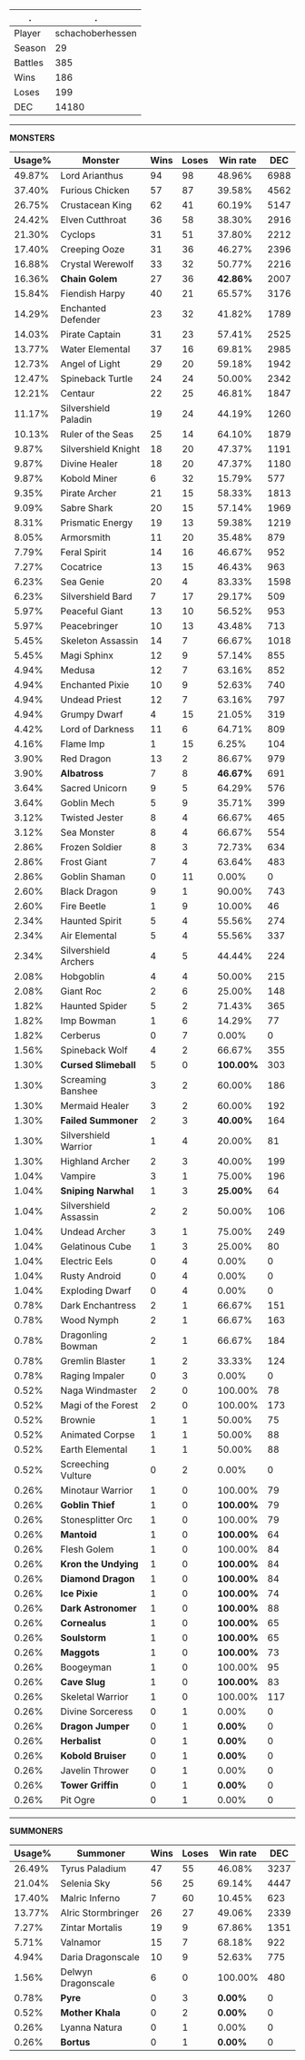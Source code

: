 .|.
|-|-
Player|schachoberhessen
Season|29
Battles|385
Wins|186
Loses|199
DEC|14180

---
**MONSTERS**

Usage%|Monster|Wins|Loses|Win rate|DEC|
-|-|-|-|-|-|
49.87%|Lord Arianthus|94|98|48.96%|6988|
37.40%|Furious Chicken|57|87|39.58%|4562|
26.75%|Crustacean King|62|41|60.19%|5147|
24.42%|Elven Cutthroat|36|58|38.30%|2916|
21.30%|Cyclops|31|51|37.80%|2212|
17.40%|Creeping Ooze|31|36|46.27%|2396|
16.88%|Crystal Werewolf|33|32|50.77%|2216|
16.36%|**Chain Golem**|27|36|**42.86%**|2007|
15.84%|Fiendish Harpy|40|21|65.57%|3176|
14.29%|Enchanted Defender|23|32|41.82%|1789|
14.03%|Pirate Captain|31|23|57.41%|2525|
13.77%|Water Elemental|37|16|69.81%|2985|
12.73%|Angel of Light|29|20|59.18%|1942|
12.47%|Spineback Turtle|24|24|50.00%|2342|
12.21%|Centaur|22|25|46.81%|1847|
11.17%|Silvershield Paladin|19|24|44.19%|1260|
10.13%|Ruler of the Seas|25|14|64.10%|1879|
9.87%|Silvershield Knight|18|20|47.37%|1191|
9.87%|Divine Healer|18|20|47.37%|1180|
9.87%|Kobold Miner|6|32|15.79%|577|
9.35%|Pirate Archer|21|15|58.33%|1813|
9.09%|Sabre Shark|20|15|57.14%|1969|
8.31%|Prismatic Energy|19|13|59.38%|1219|
8.05%|Armorsmith|11|20|35.48%|879|
7.79%|Feral Spirit|14|16|46.67%|952|
7.27%|Cocatrice|13|15|46.43%|963|
6.23%|Sea Genie|20|4|83.33%|1598|
6.23%|Silvershield Bard|7|17|29.17%|509|
5.97%|Peaceful Giant|13|10|56.52%|953|
5.97%|Peacebringer|10|13|43.48%|713|
5.45%|Skeleton Assassin|14|7|66.67%|1018|
5.45%|Magi Sphinx|12|9|57.14%|855|
4.94%|Medusa|12|7|63.16%|852|
4.94%|Enchanted Pixie|10|9|52.63%|740|
4.94%|Undead Priest|12|7|63.16%|797|
4.94%|Grumpy Dwarf|4|15|21.05%|319|
4.42%|Lord of Darkness|11|6|64.71%|809|
4.16%|Flame Imp|1|15|6.25%|104|
3.90%|Red Dragon|13|2|86.67%|979|
3.90%|**Albatross**|7|8|**46.67%**|691|
3.64%|Sacred Unicorn|9|5|64.29%|576|
3.64%|Goblin Mech|5|9|35.71%|399|
3.12%|Twisted Jester|8|4|66.67%|465|
3.12%|Sea Monster|8|4|66.67%|554|
2.86%|Frozen Soldier|8|3|72.73%|634|
2.86%|Frost Giant|7|4|63.64%|483|
2.86%|Goblin Shaman|0|11|0.00%|0|
2.60%|Black Dragon|9|1|90.00%|743|
2.60%|Fire Beetle|1|9|10.00%|46|
2.34%|Haunted Spirit|5|4|55.56%|274|
2.34%|Air Elemental|5|4|55.56%|337|
2.34%|Silvershield Archers|4|5|44.44%|224|
2.08%|Hobgoblin|4|4|50.00%|215|
2.08%|Giant Roc|2|6|25.00%|148|
1.82%|Haunted Spider|5|2|71.43%|365|
1.82%|Imp Bowman|1|6|14.29%|77|
1.82%|Cerberus|0|7|0.00%|0|
1.56%|Spineback Wolf|4|2|66.67%|355|
1.30%|**Cursed Slimeball**|5|0|**100.00%**|303|
1.30%|Screaming Banshee|3|2|60.00%|186|
1.30%|Mermaid Healer|3|2|60.00%|192|
1.30%|**Failed Summoner**|2|3|**40.00%**|164|
1.30%|Silvershield Warrior|1|4|20.00%|81|
1.30%|Highland Archer|2|3|40.00%|199|
1.04%|Vampire|3|1|75.00%|196|
1.04%|**Sniping Narwhal**|1|3|**25.00%**|64|
1.04%|Silvershield Assassin|2|2|50.00%|106|
1.04%|Undead Archer|3|1|75.00%|249|
1.04%|Gelatinous Cube|1|3|25.00%|80|
1.04%|Electric Eels|0|4|0.00%|0|
1.04%|Rusty Android|0|4|0.00%|0|
1.04%|Exploding Dwarf|0|4|0.00%|0|
0.78%|Dark Enchantress|2|1|66.67%|151|
0.78%|Wood Nymph|2|1|66.67%|163|
0.78%|Dragonling Bowman|2|1|66.67%|184|
0.78%|Gremlin Blaster|1|2|33.33%|124|
0.78%|Raging Impaler|0|3|0.00%|0|
0.52%|Naga Windmaster|2|0|100.00%|78|
0.52%|Magi of the Forest|2|0|100.00%|173|
0.52%|Brownie|1|1|50.00%|75|
0.52%|Animated Corpse|1|1|50.00%|88|
0.52%|Earth Elemental|1|1|50.00%|88|
0.52%|Screeching Vulture|0|2|0.00%|0|
0.26%|Minotaur Warrior|1|0|100.00%|79|
0.26%|**Goblin Thief**|1|0|**100.00%**|79|
0.26%|Stonesplitter Orc|1|0|100.00%|79|
0.26%|**Mantoid**|1|0|**100.00%**|64|
0.26%|Flesh Golem|1|0|100.00%|84|
0.26%|**Kron the Undying**|1|0|**100.00%**|84|
0.26%|**Diamond Dragon**|1|0|**100.00%**|84|
0.26%|**Ice Pixie**|1|0|**100.00%**|74|
0.26%|**Dark Astronomer**|1|0|**100.00%**|88|
0.26%|**Cornealus**|1|0|**100.00%**|65|
0.26%|**Soulstorm**|1|0|**100.00%**|65|
0.26%|**Maggots**|1|0|**100.00%**|73|
0.26%|Boogeyman|1|0|100.00%|95|
0.26%|**Cave Slug**|1|0|**100.00%**|83|
0.26%|Skeletal Warrior|1|0|100.00%|117|
0.26%|Divine Sorceress|0|1|0.00%|0|
0.26%|**Dragon Jumper**|0|1|**0.00%**|0|
0.26%|**Herbalist**|0|1|**0.00%**|0|
0.26%|**Kobold Bruiser**|0|1|**0.00%**|0|
0.26%|Javelin Thrower|0|1|0.00%|0|
0.26%|**Tower Griffin**|0|1|**0.00%**|0|
0.26%|Pit Ogre|0|1|0.00%|0|

---
**SUMMONERS**

Usage%|Summoner|Wins|Loses|Win rate|DEC|
-|-|-|-|-|-|
26.49%|Tyrus Paladium|47|55|46.08%|3237|
21.04%|Selenia Sky|56|25|69.14%|4447|
17.40%|Malric Inferno|7|60|10.45%|623|
13.77%|Alric Stormbringer|26|27|49.06%|2339|
7.27%|Zintar Mortalis|19|9|67.86%|1351|
5.71%|Valnamor|15|7|68.18%|922|
4.94%|Daria Dragonscale|10|9|52.63%|775|
1.56%|Delwyn Dragonscale|6|0|100.00%|480|
0.78%|**Pyre**|0|3|**0.00%**|0|
0.52%|**Mother Khala**|0|2|**0.00%**|0|
0.26%|Lyanna Natura|0|1|0.00%|0|
0.26%|**Bortus**|0|1|**0.00%**|0|
